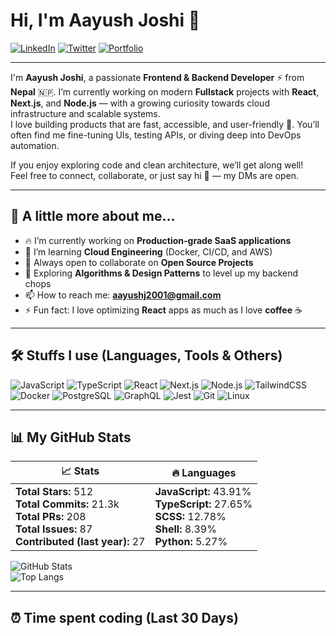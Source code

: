 # Hi, I'm Aayush Joshi 👋

<!-- Social Links -->
<p align="left">
  <a href="https://linkedin.com/in/aplombDev" target="_blank"><img alt="LinkedIn" src="https://img.shields.io/badge/LinkedIn-0A66C2?style=for-the-badge&logo=linkedin&logoColor=white"></a>
  <a href="https://www.linkedin.com/in/aayush-joshi-dev10/" target="_blank"><img alt="Twitter" src="https://img.shields.io/badge/Twitter-1DA1F2?style=for-the-badge&logo=twitter&logoColor=white"></a>
  <a href="https://www.joshiaayush.com.np/" target="_blank"><img alt="Portfolio" src="https://img.shields.io/badge/Portfolio-000000?style=for-the-badge&logo=vercel&logoColor=white"></a>
</p>

---

I'm **Aayush Joshi**, a passionate **Frontend & Backend Developer** ⚡ from **Nepal** 🇳🇵. I’m currently working on modern **Fullstack** projects with **React**, **Next.js**, and **Node.js** — with a growing curiosity towards cloud infrastructure and scalable systems.  
I love building products that are fast, accessible, and user-friendly 🚀. You’ll often find me fine-tuning UIs, testing APIs, or diving deep into DevOps automation.  

If you enjoy exploring code and clean architecture, we’ll get along well!  
Feel free to connect, collaborate, or just say hi 👋 — my DMs are open.

---

## 🦄 A little more about me...

- 🔥 I’m currently working on **Production-grade SaaS applications**
- 🌱 I’m learning **Cloud Engineering** (Docker, CI/CD, and AWS)
- 🤝 Always open to collaborate on **Open Source Projects**
- 🧠 Exploring **Algorithms & Design Patterns** to level up my backend chops
- 📫 How to reach me: **aayushj2001@gmail.com**
- ⚡ Fun fact: I love optimizing **React** apps as much as I love **coffee** ☕

---

## 🛠️ Stuffs I use (Languages, Tools & Others)

![JavaScript](https://img.shields.io/badge/-JavaScript-F7DF1E?style=flat-square&logo=javascript&logoColor=black)
![TypeScript](https://img.shields.io/badge/-TypeScript-3178C6?style=flat-square&logo=typescript&logoColor=white)
![React](https://img.shields.io/badge/-React-61DAFB?style=flat-square&logo=react&logoColor=black)
![Next.js](https://img.shields.io/badge/-Next.js-000000?style=flat-square&logo=nextdotjs&logoColor=white)
![Node.js](https://img.shields.io/badge/-Node.js-339933?style=flat-square&logo=node.js&logoColor=white)
![TailwindCSS](https://img.shields.io/badge/-TailwindCSS-06B6D4?style=flat-square&logo=tailwindcss&logoColor=white)
![Docker](https://img.shields.io/badge/-Docker-2496ED?style=flat-square&logo=docker&logoColor=white)
![PostgreSQL](https://img.shields.io/badge/-PostgreSQL-4169E1?style=flat-square&logo=postgresql&logoColor=white)
![GraphQL](https://img.shields.io/badge/-GraphQL-E10098?style=flat-square&logo=graphql&logoColor=white)
![Jest](https://img.shields.io/badge/-Jest-C21325?style=flat-square&logo=jest&logoColor=white)
![Git](https://img.shields.io/badge/-Git-F05032?style=flat-square&logo=git&logoColor=white)
![Linux](https://img.shields.io/badge/-Linux-FCC624?style=flat-square&logo=linux&logoColor=black)

---

## 📊 My GitHub Stats

| 📈 Stats | 🔥 Languages |
|----------|--------------|
| **Total Stars:** 512  <br> **Total Commits:** 21.3k <br> **Total PRs:** 208 <br> **Total Issues:** 87 <br> **Contributed (last year):** 27 | **JavaScript:** 43.91% <br> **TypeScript:** 27.65% <br> **SCSS:** 12.78% <br> **Shell:** 8.39% <br> **Python:** 5.27% |

![GitHub Stats](https://github-readme-stats.vercel.app/api?username=aplombDev&show_icons=true&theme=radical&hide=stars,contribs)  
![Top Langs](https://github-readme-stats.vercel.app/api/top-langs/?username=aplombDev&layout=compact&theme=radical)

---

## ⏰ Time spent coding (Last 30 Days)
<!--START_SECTION:waka-->
<!--END_SECTION:waka-->
